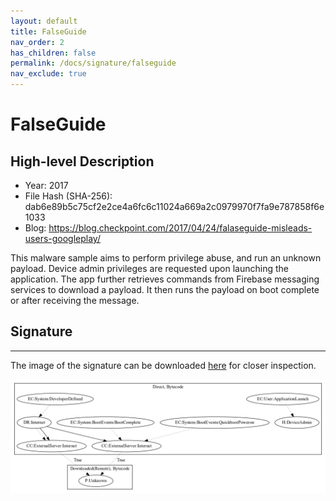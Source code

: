 ```yaml
---
layout: default
title: FalseGuide
nav_order: 2
has_children: false
permalink: /docs/signature/falseguide
nav_exclude: true
---
```


# FalseGuide

## High-level Description

* Year: 2017
* File Hash (SHA-256): dab6e89b5c75cf2e2ce4a6fc6c11024a669a2c0979970f7fa9e787858f6e1033
* Blog: https://blog.checkpoint.com/2017/04/24/falaseguide-misleads-users-googleplay/

This malware sample aims to perform privilege abuse, and run an unknown payload. Device admin privileges are requested upon launching the application. The app further retrieves commands from Firebase messaging services to download a payload. It then runs the payload on boot complete or after receiving the message.

## Signature
---

The image of the signature can be downloaded [here](../../img/signatures/FalseGuide.png) for closer inspection.

![](../../img/signatures/FalseGuide.png)